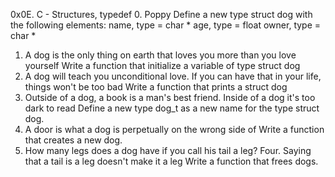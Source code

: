0x0E. C - Structures, typedef
0. Poppy
Define a new type struct dog with the following elements:
name, type = char *
age, type = float
owner, type = char *
1. A dog is the only thing on earth that loves you more than you love yourself
Write a function that initialize a variable of type struct dog
2. A dog will teach you unconditional love. If you can have that in your life, things won't be too bad
Write a function that prints a struct dog
3. Outside of a dog, a book is a man's best friend. Inside of a dog it's too dark to read
Define a new type dog_t as a new name for the type struct dog.
4. A door is what a dog is perpetually on the wrong side of
Write a function that creates a new dog.
5. How many legs does a dog have if you call his tail a leg? Four. Saying that a tail is a leg doesn't make it a leg
Write a function that frees dogs.
